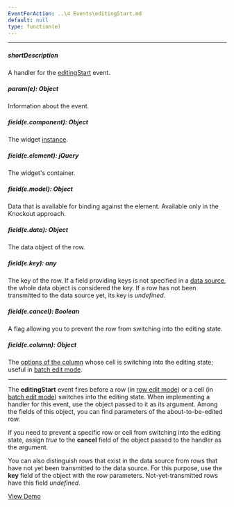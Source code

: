 ```yaml
---
EventForAction: ..\4 Events\editingStart.md
default: null
type: function(e)
---
```

---
##### shortDescription
A handler for the [editingStart](/api-reference/10%20UI%20Widgets/dxDataGrid/4%20Events/editingStart.md '/Documentation/ApiReference/UI_Widgets/dxDataGrid/Events/#editingStart') event.

##### param(e): Object
Information about the event.

##### field(e.component): Object
The widget <a href="/Documentation/16_2/ApiReference/UI_Widgets/dxDataGrid/Methods/#instance">instance</a>.

##### field(e.element): jQuery
The widget's container.

##### field(e.model): Object
Data that is available for binding against the element. Available only in the Knockout approach.

##### field(e.data): Object
The data object of the row.

##### field(e.key): any
The key of the row. If a field providing keys is not specified in a <a href="/Documentation/16_2/ApiReference/UI_Widgets/dxDataGrid/Configuration/#dataSource">data source</a>, the whole data object is considered the key. If a row has not been transmitted to the data source yet, its key is <i>undefined</i>.

##### field(e.cancel): Boolean
A flag allowing you to prevent the row from switching into the editing state.

##### field(e.column): Object
The <a href="/Documentation/16_2/ApiReference/UI_Widgets/dxDataGrid/Configuration/columns">options of the column</a> whose cell is switching into the editing state; useful in <a href="/Documentation/16_2/Guide/Widgets/DataGrid/Data_Editing/#Editing_in_UI/Batch_Mode">batch edit mode</a>.

---
The **editingStart** event fires before a row (in [row edit mode](/concepts/05%20Widgets/DataGrid/070%20Data%20Editing/20%20Editing%20in%20UI/20%20Row%20Mode.md '/Documentation/Guide/Widgets/DataGrid/Data_Editing/#Editing_in_UI/Row_Mode')) or a cell (in [batch edit mode](/concepts/05%20Widgets/DataGrid/070%20Data%20Editing/20%20Editing%20in%20UI/30%20Batch%20Mode.md '/Documentation/Guide/Widgets/DataGrid/Data_Editing/#Editing_in_UI/Batch_Mode')) switches into the editing state. When implementing a handler for this event, use the object passed to it as its argument. Among the fields of this object, you can find parameters of the about-to-be-edited row.

If you need to prevent a specific row or cell from switching into the editing state, assign *true* to the **cancel** field of the object passed to the handler as the argument.

You can also distinguish rows that exist in the data source from rows that have not yet been transmitted to the data source. For this purpose, use the **key** field of the object with the row parameters. Not-yet-transmitted rows have this field *undefined*.

<a href="http://js.devexpress.com/Demos/WidgetsGallery/#demo/datagridgrideditingrow/" class="button orange small fix-width-155" style="margin-right: 20px;" target="_blank">View Demo</a>
